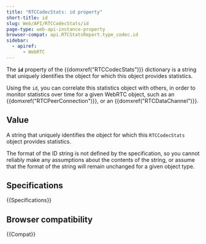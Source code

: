 ```yaml
---
title: "RTCCodecStats: id property"
short-title: id
slug: Web/API/RTCCodecStats/id
page-type: web-api-instance-property
browser-compat: api.RTCStatsReport.type_codec.id
sidebar:
  - apiref:
      - WebRTC
---
```


The **`id`** property of the {{domxref("RTCCodecStats")}} dictionary is a string that uniquely identifies the object for which this object provides statistics.

Using the `id`, you can correlate this statistics object with others, in order to monitor statistics over time for a given WebRTC object, such as an {{domxref("RTCPeerConnection")}}, or an {{domxref("RTCDataChannel")}}.

## Value

A string that uniquely identifies the object for which this `RTCCodecStats` object provides statistics.

The format of the ID string is not defined by the specification, so you cannot reliably make any assumptions about the contents of the string, or assume that the format of the string will remain unchanged for a given object type.

## Specifications

{{Specifications}}

## Browser compatibility

{{Compat}}
